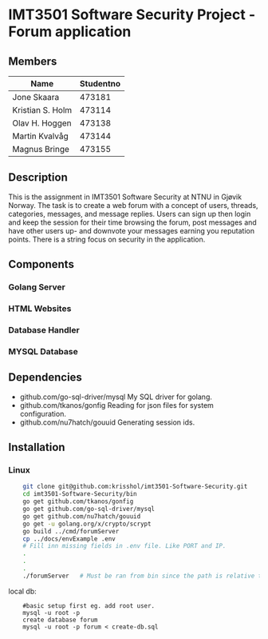 # IMT3501 Software Security Project - Forum application

## Members
| Name             | Studentno |
| ---------------- | --------- |
| Jone Skaara      | 473181    |
| Kristian S. Holm | 473114    |
| Olav H. Hoggen   | 473138    |
| Martin Kvalvåg   | 473144    |
| Magnus Bringe    | 473155    |

## Description
This is the assignment in IMT3501 Software Security at NTNU in Gjøvik Norway. The task is to create a web forum with a concept of users, threads, categories, messages, and message replies.
Users can sign up then login and keep the session for their time browsing the forum, post messages and have other users up- and downvote your messages earning you reputation points.
There is a string focus on security in the application.

## Components

### Golang Server

### HTML Websites

### Database Handler

### MYSQL Database

## Dependencies
- github.com/go-sql-driver/mysql
    My SQL driver for golang.
- github.com/tkanos/gonfig
    Reading for json files for system configuration.
- github.com/nu7hatch/gouuid
    Generating session ids.



## Installation
### Linux
```bash
	git clone git@github.com:krisshol/imt3501-Software-Security.git
    cd imt3501-Software-Security/bin
    go get github.com/tkanos/gonfig
    go get github.com/go-sql-driver/mysql
    go get github.com/nu7hatch/gouuid
    go get -u golang.org/x/crypto/scrypt
    go build ../cmd/forumServer
    cp ../docs/envExample .env
    # Fill inn missing fields in .env file. Like PORT and IP.
    .
    .        
    .
    ./forumServer   # Must be ran from bin since the path is relative to terminals working dir, not the executable's location.

```

local db:
```
    #basic setup first eg. add root user.
    mysql -u root -p
    create database forum
    mysql -u root -p forum < create-db.sql
```
